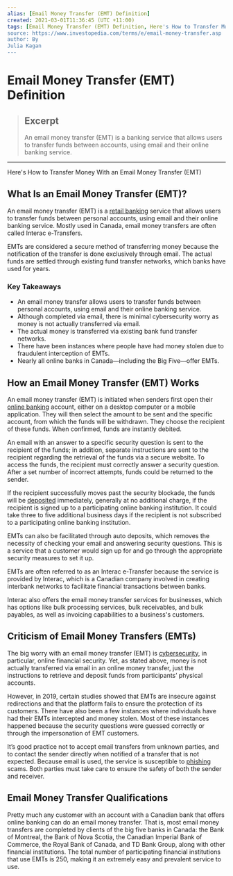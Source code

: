 ```yaml
---
alias: [Email Money Transfer (EMT) Definition]
created: 2021-03-01T11:36:45 (UTC +11:00)
tags: [Email Money Transfer (EMT) Definition, Here's How to Transfer Money With an Email Money Transfer (EMT)]
source: https://www.investopedia.com/terms/e/email-money-transfer.asp
author: By
Julia Kagan
---
```


# Email Money Transfer (EMT) Definition

> ## Excerpt
> An email money transfer (EMT) is a banking service that allows users to transfer funds between accounts, using email and their online banking service.

---

Here's How to Transfer Money With an Email Money Transfer (EMT)
## What Is an Email Money Transfer (EMT)?

An email money transfer (EMT) is a [retail banking](https://www.investopedia.com/terms/r/retailbanking.asp) service that allows users to transfer funds between personal accounts, using email and their online banking service. Mostly used in Canada, email money transfers are often called Interac e-Transfers.

EMTs are considered a secure method of transferring money because the notification of the transfer is done exclusively through email. The actual funds are settled through existing fund transfer networks, which banks have used for years.

### Key Takeaways

-   An email money transfer allows users to transfer funds between personal accounts, using email and their online banking service.
-   Although completed via email, there is minimal cybersecurity worry as money is not actually transferred via email.
-   The actual money is transferred via existing bank fund transfer networks.
-   There have been instances where people have had money stolen due to fraudulent interception of EMTs.
-   Nearly all online banks in Canada—including the Big Five—offer EMTs.

## How an Email Money Transfer (EMT) Works

An email money transfer (EMT) is initiated when senders first open their [online banking](https://www.investopedia.com/terms/o/onlinebanking.asp) account, either on a desktop computer or a mobile application. They will then select the amount to be sent and the specific account, from which the funds will be withdrawn. They choose the recipient of these funds. When confirmed, funds are instantly debited.

An email with an answer to a specific security question is sent to the recipient of the funds; in addition, separate instructions are sent to the recipient regarding the retrieval of the funds via a secure website. To access the funds, the recipient must correctly answer a security question. After a set number of incorrect attempts, funds could be returned to the sender.

If the recipient successfully moves past the security blockade, the funds will be [deposited](https://www.investopedia.com/terms/d/deposit.asp) immediately, generally at no additional charge, if the recipient is signed up to a participating online banking institution. It could take three to five additional business days if the recipient is not subscribed to a participating online banking institution.

EMTs can also be facilitated through auto deposits, which removes the necessity of checking your email and answering security questions. This is a service that a customer would sign up for and go through the appropriate security measures to set it up.

EMTs are often referred to as an Interac e-Transfer because the service is provided by Interac, which is a Canadian company involved in creating interbank networks to facilitate financial transactions between banks.

Interac also offers the email money transfer services for businesses, which has options like bulk processing services, bulk receivables, and bulk payables, as well as invoicing capabilities to a business's customers.

## Criticism of Email Money Transfers (EMTs)

The big worry with an email money transfer (EMT) is [cybersecurity](https://www.investopedia.com/terms/c/cybersecurity.asp), in particular, online financial security. Yet, as stated above, money is not actually transferred via email in an online money transfer, just the instructions to retrieve and deposit funds from participants’ physical accounts.

However, in 2019, certain studies showed that EMTs are insecure against redirections and that the platform fails to ensure the protection of its customers. There have also been a few instances where individuals have had their EMTs intercepted and money stolen. Most of these instances happened because the security questions were guessed correctly or through the impersonation of EMT customers.

It’s good practice not to accept email transfers from unknown parties, and to contact the sender directly when notified of a transfer that is not expected. Because email is used, the service is susceptible to [phishing](https://www.investopedia.com/terms/p/phishing.asp) scams. Both parties must take care to ensure the safety of both the sender and receiver.

## Email Money Transfer Qualifications

Pretty much any customer with an account with a Canadian bank that offers online banking can do an email money transfer. That is, most email money transfers are completed by clients of the big five banks in Canada: the Bank of Montreal, the Bank of Nova Scotia, the Canadian Imperial Bank of Commerce, the Royal Bank of Canada, and TD Bank Group, along with other financial institutions. The total number of participating financial institutions that use EMTs is 250, making it an extremely easy and prevalent service to use.
